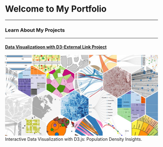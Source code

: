 # Welcome to My Portfolio

---

### Learn About My Projects
---
#### [Data Visualizatioon with D3-External Link Project](https://github.com/bhargavi9848/project-D3)
[<img src="images/d3.png?raw=true"/>](https://www.linkedin.com/pulse/d3-data-visualization-bhargavi-pasupuleti-zzipc/)
Interactive Data Visualization with D3.js: Population Density Insights. 
